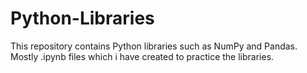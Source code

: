 # Python-Libraries
This repository contains Python libraries such as NumPy and Pandas. Mostly .ipynb files which i have created to practice the libraries. 
